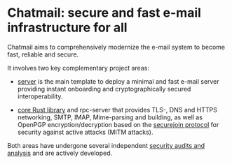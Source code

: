 
# Chatmail: secure and fast e-mail infrastructure for all 

Chatmail aims to comprehensively modernize the e-mail system to become fast, reliable and secure. 

It involves two key complementary project areas: 

- [server](https://github.com/chatmail/server) is the main template to deploy a minimal and 
  fast e-mail server providing instant onboarding and cryptographically secured interoperability. 

- [core Rust library](https://github.com/chatmail/core) and rpc-server that provides
  TLS-, DNS and HTTPS networking, SMTP, IMAP, Mime-parsing and building,
  as well as OpenPGP encryption/decryption based on the [securejoin protocol](https://github.com/chatmail/securejoin) for security against active attacks (MITM attacks). 

Both areas have undergone several independent [security audits and analysis](https://delta.chat/en/help#security-audits) and are actively developed. 

